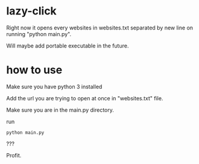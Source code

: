 # lazy-click
Right now it opens every websites in websites.txt separated by new line on running "python main.py".

Will maybe add portable executable in the future.

# how to use
Make sure you have python 3 installed

Add the url you are trying to open at once in "websites.txt" file.

Make sure you are in the main.py directory.

run
``` 
python main.py
```

???

Profit.